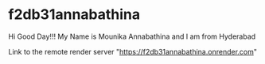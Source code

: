 # f2db31annabathina
Hi Good Day!!! My Name is Mounika Annabathina and I am from Hyderabad

Link to the remote render server "https://f2db31annabathina.onrender.com"
